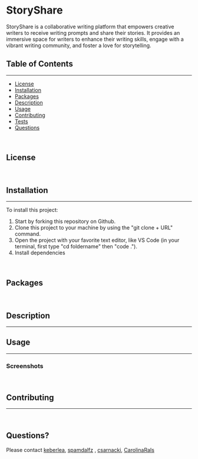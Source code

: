 # StoryShare
StoryShare is a collaborative writing platform that empowers creative writers to receive writing prompts and share their stories. It provides an immersive space for writers to enhance their writing skills, engage with a vibrant writing community, and foster a love for storytelling.

## Table of Contents
---
* [License](#license)
* [Installation](#installation)
* [Packages](#packages)
* [Description](#description)
* [Usage](#usage)
* [Contributing](#contributing)
* [Tests](#tests)
* [Questions](#questions)

<br>

## License 

<br>

## Installation
---
To install this project: 
1. Start by forking this repository on Github. 
2. Clone this project to your machine by using the "git clone + URL" command. 
3. Open the project with your favorite text editor, like VS Code (in your terminal, first type "cd foldername" then "code ."). 
4. Install dependencies

<br>

## Packages

<br>

## Description
---

## Usage 
---

### **Screenshots**


<br>

## Contributing 
---

<br>

## Questions?
Please contact [keberlea](https://github.com/keberlea), [spamdalfz](https://github.com/spamdalfz) , [csarnacki](https://github.com/csarnacki), [CarolinaRaIs](https://github.com/CarolinaRaIs)